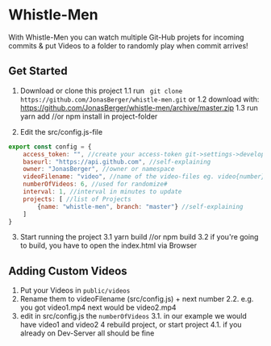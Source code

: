 # Whistle-Men

With Whistle-Men you can watch multiple Git-Hub projets for incoming commits & put Videos to a folder to randomly play when commit arrives!

## Get Started

1. Download or clone this project
1.1 run ``` git clone https://github.com/JonasBerger/whistle-men.git``` or
1.2 download with: https://github.com/JonasBerger/whistle-men/archive/master.zip
1.3 run yarn add //or npm install in project-folder

2. Edit the src/config.js-file
```javascript 
export const config = {
	access_token: "", //create your access-token git->settings->developer-settings-> personal access-tokens
	baseurl: "https://api.github.com", //self-explaining
	owner: "JonasBerger", //owner or namespace
	videoFilename: "video", //name of the video-files eg. video{number}.mp4
	numberOfVideos: 6, //used for randomize#
	interval: 1, //interval in minutes to update
	projects: [ //list of Projects
		{name: "whistle-men", branch: "master"} //self-explaining
	]
}
```
3. Start running the project
3.1 yarn build //or npm build
3.2 if you're going to build, you have to open the index.html via Browser

## Adding Custom Videos
1. Put your Videos in `public/videos`
2. Rename them to videoFilename (src/config.js) + next number
2.2. e.g. you got video1.mp4 next would be video2.mp4
3. edit in src/config.js the `numberOfVideos`
3.1. in our example we would have video1 and video2
4 rebuild project, or start project 
4.1. if you already on Dev-Server all should be fine